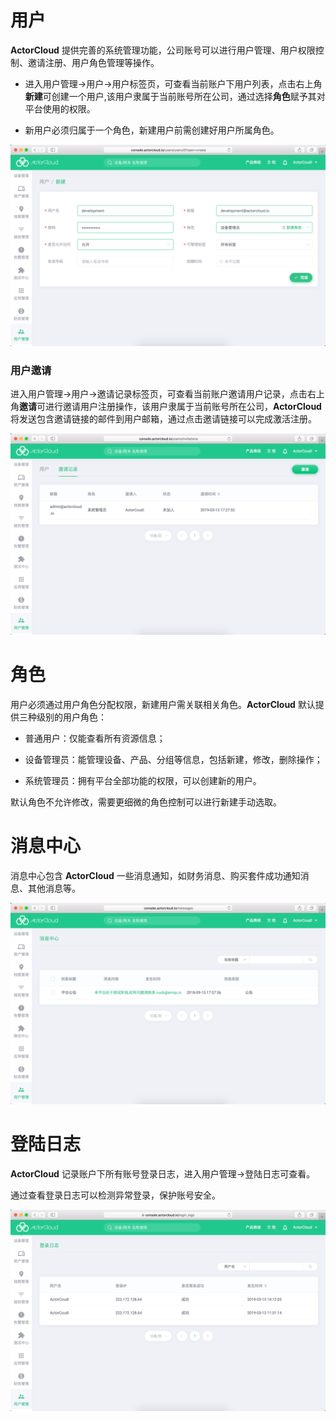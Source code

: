 # 用户

**ActorCloud** 提供完善的系统管理功能，公司账号可以进行用户管理、用户权限控制、邀请注册、用户角色管理等操作。

- 进入用户管理->用户->用户标签页，可查看当前账户下用户列表，点击右上角**新建**可创建一个用户,该用户隶属于当前账号所在公司，通过选择**角色**赋予其对平台使用的权限。

- 新用户必须归属于一个角色，新建用户前需创建好用户所属角色。

![user_create](_assets/user_create.png)


### 用户邀请

进入用户管理->用户->邀请记录标签页，可查看当前账户邀请用户记录，点击右上角**邀请**可进行邀请用户注册操作，该用户隶属于当前账号所在公司，**ActorCloud** 将发送包含邀请链接的邮件到用户邮箱，通过点击邀请链接可以完成激活注册。

![invitation_create](_assets/invitation_create.png)



# 角色

用户必须通过用户角色分配权限，新建用户需关联相关角色。**ActorCloud** 默认提供三种级别的用户角色：

- 普通用户：仅能查看所有资源信息；

- 设备管理员：能管理设备、产品、分组等信息，包括新建，修改，删除操作；

- 系统管理员：拥有平台全部功能的权限，可以创建新的用户。

默认角色不允许修改，需要更细微的角色控制可以进行新建手动选取。




# 消息中心

消息中心包含 **ActorCloud** 一些消息通知，如财务消息、购买套件成功通知消息、其他消息等。



![messages](_assets/messages.png)



# 登陆日志

**ActorCloud** 记录账户下所有账号登录日志，进入用户管理->登陆日志可查看。

通过查看登录日志可以检测异常登录，保护账号安全。



![login_log](_assets/login_log.png)